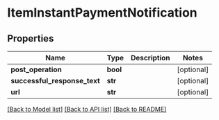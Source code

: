 # ItemInstantPaymentNotification

## Properties
Name | Type | Description | Notes
------------ | ------------- | ------------- | -------------
**post_operation** | **bool** |  | [optional] 
**successful_response_text** | **str** |  | [optional] 
**url** | **str** |  | [optional] 

[[Back to Model list]](../README.md#documentation-for-models) [[Back to API list]](../README.md#documentation-for-api-endpoints) [[Back to README]](../README.md)


